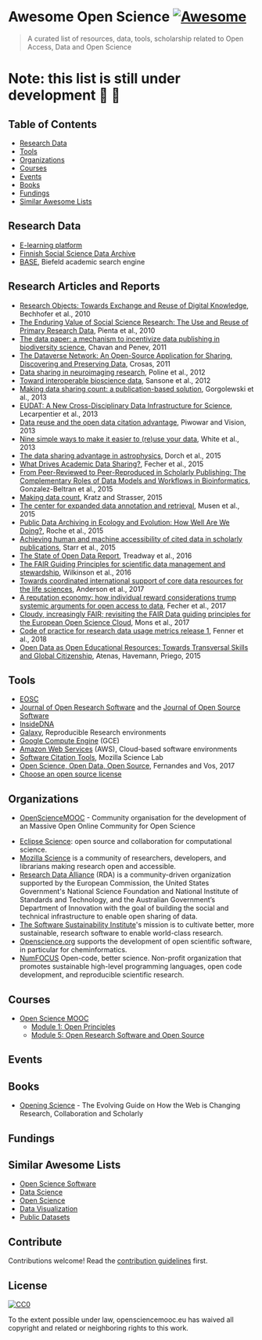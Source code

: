 # Awesome Open Science [![Awesome](https://awesome.re/badge.svg)](https://awesome.re)

>  A curated list of resources, data, tools, scholarship related to Open Access, Data and Open Science

# Note: this list is still under development :wrench: :construction_worker:

## Table of Contents

- [Research Data](#research-data)
- [Tools](#tools)
- [Organizations](#organizations)
- [Courses](#courses)
- [Events](#events)
- [Books](#books)
- [Fundings](#fundings)
- [Similar Awesome Lists](#similar-awesome-lists)

## Research Data

- [E-learning platform](http://www.researchdatamanagement.ch/)
- [Finnish Social Science Data Archive](https://www.fsd.uta.fi/en/)
- [BASE](https://www.base-search.net/), Biefeld academic search engine

## Research Articles and Reports

- [Research Objects: Towards Exchange and Reuse of Digital Knowledge](http://precedings.nature.com/documents/4626/version/1), Bechhofer et al., 2010
- [The Enduring Value of Social Science Research: The Use and Reuse of Primary Research Data](https://deepblue.lib.umich.edu/handle/2027.42/78307), Pienta et al., 2010
- [The data paper: a mechanism to incentivize data publishing in biodiversity science](https://bmcbioinformatics.biomedcentral.com/articles/10.1186/1471-2105-12-S15-S2), Chavan and Penev, 2011
- [The Dataverse Network: An Open-Source Application for Sharing, Discovering and Preserving Data](http://www.dlib.org/dlib/january11/crosas/01crosas.html), Crosas, 2011
- [Data sharing in neuroimaging research](https://www.frontiersin.org/articles/10.3389/fninf.2012.00009/full), Poline et al., 2012
- [Toward interoperable bioscience data](https://www.nature.com/articles/ng.1054), Sansone et al., 2012
- [Making data sharing count: a publication-based solution](https://www.frontiersin.org/articles/10.3389/fnins.2013.00009/full), Gorgolewski et al., 2013
- [EUDAT: A New Cross-Disciplinary Data Infrastructure for Science](http://www.ijdc.net/article/view/8.1.279), Lecarpentier et al., 2013
- [Data reuse and the open data citation advantage](https://peerj.com/articles/175/), Piwowar and Vision, 2013
- [Nine simple ways to make it easier to (re)use your data](https://peerj.com/preprints/7/), White et al., 2013
- [The data sharing advantage in astrophysics](https://arxiv.org/abs/1511.02512), Dorch et al., 2015
- [What Drives Academic Data Sharing?](http://journals.plos.org/plosone/article?id=10.1371/journal.pone.0118053), Fecher et al., 2015
- [From Peer-Reviewed to Peer-Reproduced in Scholarly Publishing: The Complementary Roles of Data Models and Workflows in Bioinformatics](http://journals.plos.org/plosone/article?id=10.1371/journal.pone.0127612), Gonzalez-Beltran et al., 2015
- [Making data count](https://www.nature.com/articles/sdata201539), Kratz and Strasser, 2015
- [The center for expanded data annotation and retrieval](https://academic.oup.com/jamia/article/22/6/1148/2357598), Musen et al., 2015
- [Public Data Archiving in Ecology and Evolution: How Well Are We Doing?](http://journals.plos.org/plosbiology/article?id=10.1371/journal.pbio.1002295), Roche et al., 2015
- [Achieving human and machine accessibility of cited data in scholarly publications](https://peerj.com/articles/cs-1/), Starr et al., 2015
- [The State of Open Data Report](https://figshare.com/articles/The_State_of_Open_Data_Report/4036398), Treadway et al., 2016
- [The FAIR Guiding Principles for scientific data management and stewardship](https://www.nature.com/articles/sdata201618), Wilkinson et al., 2016
- [Towards coordinated international support of core data resources for the life sciences](https://www.biorxiv.org/content/early/2017/04/27/110825), Anderson et al., 2017
- [A reputation economy: how individual reward considerations trump systemic arguments for open access to data](https://www.nature.com/articles/palcomms201751), Fecher et al., 2017
- [Cloudy, increasingly FAIR; revisiting the FAIR Data guiding principles for the European Open Science Cloud](https://content.iospress.com/articles/information-services-and-use/isu824), Mons et al., 2017
- [Code of practice for research data usage metrics release 1](https://peerj.com/preprints/26505/), Fenner et al., 2018
- [Open Data as Open Educational Resources: Towards Transversal Skills and Global Citizenship](http://dx.doi.org/10.5944/openpraxis.7.4.233), Atenas, Havemann, Priego, 2015

## Tools

- [EOSC](https://eosc-portal.eu/)
- [Journal of Open Research Software](https://openresearchsoftware.metajnl.com/) and the [Journal of Open Source Software](https://joss.theoj.org/)
- [InsideDNA](https://insidedna.me/)
- [Galaxy](https://galaxyproject.org/), Reproducible Research environments
- [Google Compute Engine](https://cloud.google.com/compute/) (GCE)
- [Amazon Web Services](https://aws.amazon.com/) (AWS), Cloud-based software environments
- [Software Citation Tools](https://github.com/mozillascience/software-citation-tools), Mozilla Science Lab
- [Open Science, Open Data, Open Source](https://pfern.github.io/OSODOS/gitbook/), Fernandes and Vos, 2017
- [Choose an open source license](https://choosealicense.com/)

## Organizations

- [OpenScienceMOOC](https://opensciencemooc.eu/) - Community organisation for the development of an Massive Open Online Community for Open Science
* [Eclipse Science](https://science.eclipse.org): open source and collaboration for computational science.
* [Mozilla Science](https://science.mozilla.org) is a community of researchers, developers, and librarians making research open and accessible.
* [Research Data Alliance](https://www.rd-alliance.org/) (RDA) is a community-driven organization supported by the European Commission, the United States Government's National Science Foundation and National Institute of Standards and Technology, and the Australian Government’s Department of Innovation with the goal of building the social and technical infrastructure to enable open sharing of data.
* [The Software Sustainability Institute](https://www.software.ac.uk/)'s mission is to cultivate better, more sustainable, research software to enable world-class research.
* [Openscience.org](http://openscience.org) supports the development of open scientific software, in particular for cheminformatics. 
* [NumFOCUS](https://www.numfocus.org/) Open-code, better science. Non-profit organization that promotes sustainable high-level programming languages, open code development, and reproducible scientific research.

## Courses
- [Open Science MOOC](https://eliademy.com/opensciencemooc)
  - [Module 1: Open Principles](https://eliademy.com/catalog/oer/module-1-open-principles.html)
  - [Module 5: Open Research Software and Open Source](https://eliademy.com/catalog/catalog/product/view/sku/02d7338a7e)

## Events

## Books

- [Opening Science](http://book.openingscience.org.s3-website-eu-west-1.amazonaws.com/) - The Evolving Guide on How the Web is Changing Research, Collaboration and Scholarly 

## Fundings

## Similar Awesome Lists

 - [Open Science Software](https://github.com/INRIA/awesome-open-science-software)
 - [Data Science](https://github.com/bulutyazilim/awesome-datascience)
 - [Open Science](https://github.com/silky/awesome-open-science)
 - [Data Visualization](https://github.com/fasouto/awesome-dataviz)
 - [Public Datasets](https://github.com/awesomedata/awesome-public-datasets)

## Contribute

Contributions welcome! Read the [contribution guidelines](contributing.md) first.

## License

[![CC0](https://mirrors.creativecommons.org/presskit/buttons/88x31/svg/cc-zero.svg)](https://creativecommons.org/publicdomain/zero/1.0)

To the extent possible under law, opensciencemooc.eu has waived all copyright and
related or neighboring rights to this work.
